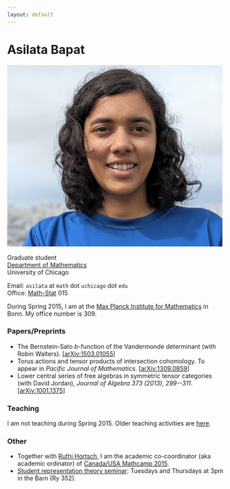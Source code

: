 ```yaml
---
layout: default
---
```


# Asilata Bapat
<img id="mypicture" src="assets/asilata-bapat.jpg" alt="Asilata Bapat"/>

Graduate student  
[Department of Mathematics](http://math.uchicago.edu/)  
University of Chicago

Email: `asilata` at `math` dot `uchicago` dot `edu`  
Office: [Math-Stat](https://maps.uchicago.edu/?location=Math-Stat+Building) 015

During Spring 2015, I am at the [Max Planck Institute for Mathematics](https://www.mpim-bonn.mpg.de/) in Bonn. My office number is 309.

### Papers/Preprints
* The Bernstein-Sato $b$-function of the Vandermonde determinant (with Robin Walters). [[arXiv:1503.01055](http://arxiv.org/abs/1503.01055)]
* Torus actions and tensor products of intersection cohomology. To appear in _Pacific Journal of Mathematics_. [[arXiv:1309.0859](http://arxiv.org/abs/1309.0859)]
* Lower central series of free algebras in symmetric tensor categories (with David Jordan), _Journal of Algebra 373 (2013), 299--311_. [[arXiv:1001.1375](http://arxiv.org/abs/1001.1375)]

### Teaching
I am not teaching during Spring 2015.
Older teaching activities are [here](teaching/).

### Other
* Together with [Ruthi Hortsch](http://math.mit.edu/~rhortsch/), I am the academic co-coordinator (aka academic ordinator) of [Canada/USA Mathcamp 2015](http://www.mathcamp.org/2015).
* [Student representation theory seminar](seminars/studentreptheory): Tuesdays and Thursdays at 3pm in the Barn (Ry 352).


